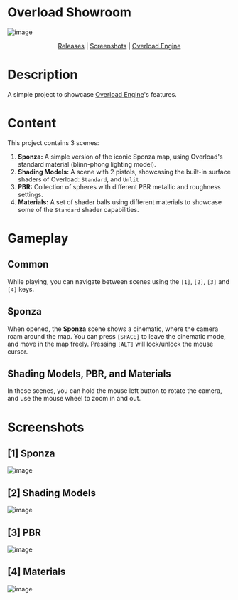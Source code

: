 # Overload Showroom

![image](https://github.com/user-attachments/assets/5d87d9a8-7992-4026-bd7a-e9c4216573dd)

<p align="center">
  <a href="https://github.com/Overload-Technologies/Overload-Showroom/releases">Releases</a> |
  <a href="#screenshots">Screenshots</a> |
  <a href="https://github.com/Overload-Technologies/Overload">Overload Engine</a>
<br/>

# Description
A simple project to showcase [Overload Engine](https://github.com/Overload-Technologies/Overload)'s features.

# Content
This project contains 3 scenes:
1. **Sponza:** A simple version of the iconic Sponza map, using Overload's standard material (blinn-phong lighting model).
2. **Shading Models:** A scene with 2 pistols, showcasing the built-in surface shaders of Overload: `Standard`, and `Unlit`
3. **PBR:** Collection of spheres with different PBR metallic and roughness settings.
4. **Materials:** A set of shader balls using different materials to showcase some of the `Standard` shader capabilities.

# Gameplay
## Common
While playing, you can navigate between scenes using the `[1]`, `[2]`, `[3]` and `[4]` keys.

## Sponza
When opened, the **Sponza** scene shows a cinematic, where the camera roam around the map. You can press `[SPACE]` to leave the cinematic mode, and move in the map freely.
Pressing `[ALT]` will lock/unlock the mouse cursor.

## Shading Models, PBR, and Materials
In these scenes, you can hold the mouse left button to rotate the camera, and use the mouse wheel to zoom in and out.

# Screenshots
## [1] Sponza
![image](https://github.com/user-attachments/assets/0162d069-bb81-4018-8ed8-628ab5c0e965)

## [2] Shading Models
![image](https://github.com/user-attachments/assets/d969bc87-09af-4f66-a243-7ee81953fc77)

## [3] PBR
![image](https://github.com/user-attachments/assets/85fbd683-e4b1-4b8d-87b9-0577e4a35349)

## [4] Materials
![image](https://github.com/user-attachments/assets/4929a230-571c-4fc0-a058-1184a038da34)



